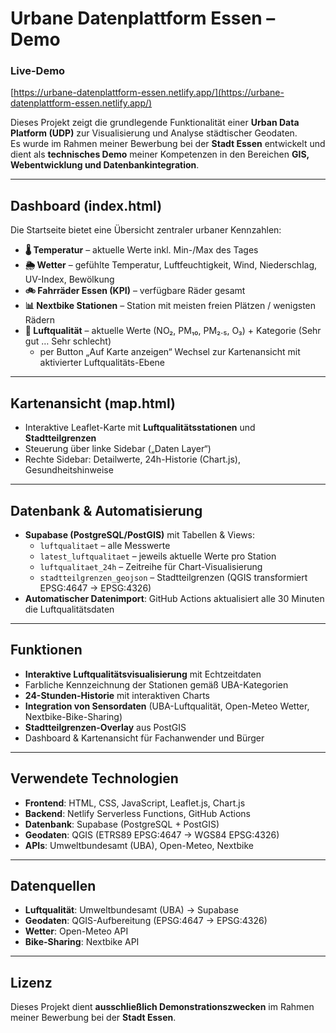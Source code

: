 # Urbane Datenplattform Essen – Demo

### Live-Demo  
[https://urbane-datenplattform-essen.netlify.app/](https://urbane-datenplattform-essen.netlify.app/)

Dieses Projekt zeigt die grundlegende Funktionalität einer **Urban Data Platform (UDP)** zur Visualisierung und Analyse städtischer Geodaten.  
Es wurde im Rahmen meiner Bewerbung bei der **Stadt Essen** entwickelt und dient als **technisches Demo** meiner Kompetenzen in den Bereichen **GIS, Webentwicklung und Datenbankintegration**.

---

## Dashboard (index.html)

Die Startseite bietet eine Übersicht zentraler urbaner Kennzahlen:

- **🌡️ Temperatur** – aktuelle Werte inkl. Min-/Max des Tages  
- **🌦️ Wetter** – gefühlte Temperatur, Luftfeuchtigkeit, Wind, Niederschlag, UV-Index, Bewölkung  
- **🚲 Fahrräder Essen (KPI)** – verfügbare Räder gesamt  
- **📊 Nextbike Stationen** – Station mit meisten freien Plätzen / wenigsten Rädern  
- **🍃 Luftqualität** – aktuelle Werte (NO₂, PM₁₀, PM₂.₅, O₃) + Kategorie (Sehr gut … Sehr schlecht)  
  - per Button „Auf Karte anzeigen“ Wechsel zur Kartenansicht mit aktivierter Luftqualitäts-Ebene  

---

## Kartenansicht (map.html)

- Interaktive Leaflet-Karte mit **Luftqualitätsstationen** und **Stadtteilgrenzen**  
- Steuerung über linke Sidebar („Daten Layer“)  
- Rechte Sidebar: Detailwerte, 24h-Historie (Chart.js), Gesundheitshinweise  

---

## Datenbank & Automatisierung

- **Supabase (PostgreSQL/PostGIS)** mit Tabellen & Views:
  - `luftqualitaet` – alle Messwerte  
  - `latest_luftqualitaet` – jeweils aktuelle Werte pro Station  
  - `luftqualitaet_24h` – Zeitreihe für Chart-Visualisierung  
  - `stadtteilgrenzen_geojson` – Stadtteilgrenzen (QGIS transformiert EPSG:4647 → EPSG:4326)  
- **Automatischer Datenimport**: GitHub Actions aktualisiert alle 30 Minuten die Luftqualitätsdaten  

---

## Funktionen

- **Interaktive Luftqualitätsvisualisierung** mit Echtzeitdaten  
- Farbliche Kennzeichnung der Stationen gemäß UBA-Kategorien  
- **24-Stunden-Historie** mit interaktiven Charts  
- **Integration von Sensordaten** (UBA-Luftqualität, Open-Meteo Wetter, Nextbike-Bike-Sharing)  
- **Stadtteilgrenzen-Overlay** aus PostGIS  
- Dashboard & Kartenansicht für Fachanwender und Bürger  

---

## Verwendete Technologien

- **Frontend**: HTML, CSS, JavaScript, Leaflet.js, Chart.js  
- **Backend**: Netlify Serverless Functions, GitHub Actions  
- **Datenbank**: Supabase (PostgreSQL + PostGIS)  
- **Geodaten**: QGIS (ETRS89 EPSG:4647 → WGS84 EPSG:4326)  
- **APIs**: Umweltbundesamt (UBA), Open-Meteo, Nextbike  

---

## Datenquellen

- **Luftqualität**: Umweltbundesamt (UBA) → Supabase  
- **Geodaten**: QGIS-Aufbereitung (EPSG:4647 → EPSG:4326)  
- **Wetter**: Open-Meteo API  
- **Bike-Sharing**: Nextbike API  

---

## Lizenz

Dieses Projekt dient **ausschließlich Demonstrationszwecken** im Rahmen meiner Bewerbung bei der **Stadt Essen**.  
